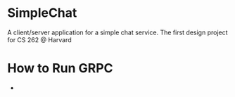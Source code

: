# SimpleChat
A client/server application for a simple chat service. The first design project for CS 262 @ Harvard

# How to Run GRPC
-
